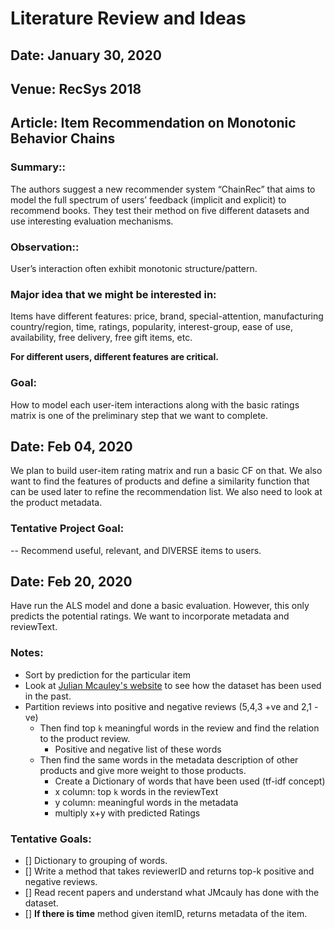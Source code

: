 # Literature Review and Ideas

## Date: January 30, 2020
## Venue: RecSys 2018 
## Article: Item Recommendation on Monotonic Behavior Chains

### Summary::

The authors suggest a new recommender system “ChainRec” that aims to model the full 
spectrum of users’ feedback (implicit and explicit) to recommend books. They test their 
method on five different datasets and use interesting evaluation mechanisms.

### Observation::

User’s interaction often exhibit monotonic structure/pattern.

### Major idea that we might be interested in:

   Items have different features: 
      price, brand, special-attention, manufacturing country/region, time, 
      ratings, popularity, interest-group, ease of use, availability, free delivery, 
       free gift items, etc.

<b>For different users, different features are critical.</b> 

### Goal: 

  How to model each user-item interactions along with the basic ratings matrix is one 
  of the preliminary step that we want to complete.

## Date: Feb 04, 2020

We plan to build user-item rating matrix and run a basic CF on that.
We also want to find the features of products and define a similarity function that can be used later to refine the recommendation list.
We also need to look at the product metadata.
### Tentative Project Goal: 
-- Recommend useful, relevant, and DIVERSE items to users.

## Date: Feb 20, 2020

Have run the ALS model and done a basic evaluation. However, this only predicts the potential ratings. We want to incorporate metadata and reviewText. 

### Notes: 
- Sort by prediction for the particular item
- Look at [Julian Mcauley's website](https://cseweb.ucsd.edu/~jmcauley/) to see how the dataset has been used in the past.
- Partition reviews into positive and negative reviews (5,4,3 +ve and 2,1 -ve)
   - Then find top `k` meaningful words in the review and find the relation to the product review. 
      - Positive and negative list of these words
   - Then find the same words in the metadata description of other products and give more weight to those products. 
      - Create a Dictionary of words that have been used (tf-idf concept)
      - x column: top `k` words in the reviewText
      - y column: meaningful words in the metadata
      - multiply x+y with predicted Ratings
      
### Tentative Goals:

- [] Dictionary to grouping of words.
- [] Write a method that takes reviewerID and returns top-k positive and negative reviews.
- [] Read recent papers and understand what JMcauly has done with the dataset. 
- [] **If there is time** method given itemID, returns metadata of the item. 

